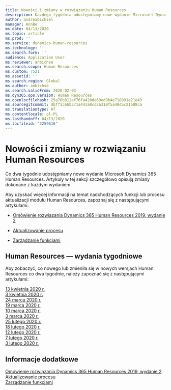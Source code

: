 ```yaml
---
title: Nowości i zmiany w rozwiązaniu Human Resources
description: Każdego tygodnia udostępniamy nowe wydanie Microsoft Dynamics 365 Human Resources. Artykuły wymienione tutaj szczegółowo opisują zmiany dokonane w każdym tygodniu.
author: andreabichsel
manager: AnnBe
ms.date: 04/13/2020
ms.topic: article
ms.prod: ''
ms.service: dynamics-human-resources
ms.technology: ''
ms.search.form: ''
audience: Application User
ms.reviewer: anbichse
ms.search.scope: Human Resources
ms.custom: 7521
ms.assetid: ''
ms.search.region: Global
ms.author: anbichse
ms.search.validFrom: 2020-02-03
ms.dyn365.ops.version: Human Resources
ms.openlocfilehash: 25a70b812af76fa420de69ed9b4e718991a21e43
ms.sourcegitcommit: dbff1c6bb371a443a0cd2a310f5a48d5c21b08ca
ms.translationtype: HT
ms.contentlocale: pl-PL
ms.lasthandoff: 04/13/2020
ms.locfileid: "3259616"
---
```

# <a name="whats-new-or-changed-in-human-resources"></a>Nowości i zmiany w rozwiązaniu Human Resources

Co dwa tygodnie udostępniamy nowe wydanie Microsoft Dynamics 365 Human Resources. Artykuły w tej sekcji szczegółowo opisują zmiany dokonane z każdym wydaniem.

Aby uzyskać więcej informacji na temat nadchodzących funkcji lub procesu aktualizacji modułu Human Resources, zapoznaj się z następującymi artykułami:

- [Omówienie rozwiązania Dynamics 365 Human Resources 2019, wydanie 2](https://docs.microsoft.com/dynamics365-release-plan/2019wave2/dynamics365-human-resources/)

- [Aktualizowanie procesu](hr-admin-setup-update-process.md)

- [Zarządzanie funkcjami](hr-admin-manage-features.md)

## <a name="human-resources-weekly-releases"></a>Human Resources — wydania tygodniowe

Aby zobaczyć, co nowego lub zmieniła się w nowych wersjach Human Resources co dwa tygodnie, należy zapoznać się z następującymi artykułami:

[13 kwietnia 2020 r.](hr-whats-new-2020-04-13.md)</br>
[3 kwietnia 2020 r.](hr-whats-new-2020-04-03.md)</br>
[24 marca 2020 r.](hr-whats-new-2020-03-24.md)</br>
[19 marca 2020 r.](hr-whats-new-2020-03-19.md)</br>
[10 marca 2020 r.](hr-whats-new-2020-03-10.md)</br>
[3 marca 2020 r.](hr-whats-new-2020-03-03.md)</br>
[25 lutego 2020 r.](hr-whats-new-2020-02-25.md)</br>
[18 lutego 2020 r.](hr-whats-new-2020-02-18.md)</br>
[12 lutego 2020 r.](hr-whats-new-2020-02-12.md)</br>
[7 lutego 2020 r.](hr-whats-new-2020-02-07.md)</br>
[3 lutego 2020 r.](hr-whats-new-2020-02-03.md)

## <a name="see-also"></a>Informacje dodatkowe

[Omówienie rozwiązania Dynamics 365 Human Resources 2019, wydanie 2](https://docs.microsoft.com/dynamics365-release-plan/2019wave2/dynamics365-human-resources/)</br>
[Aktualizowanie procesu](hr-admin-setup-update-process.md)</br>
[Zarządzanie funkcjami](hr-admin-manage-features.md)
